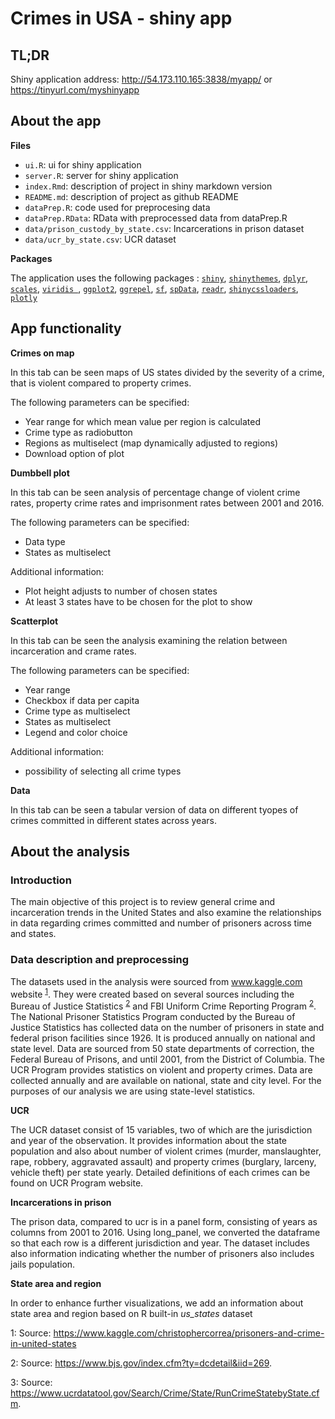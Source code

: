 # Crimes in USA - shiny app

## TL;DR

Shiny application address: http://54.173.110.165:3838/myapp/ or https://tinyurl.com/myshinyapp

## About the app

**Files**

- `ui.R`: ui for shiny application  
- `server.R`: server for shiny application  
- `index.Rmd`: description of project in shiny markdown version
- `README.md`: description of project as github README
- `dataPrep.R`: code used for preprocesing data  
- `dataPrep.RData`: RData with preprocessed data from dataPrep.R  
- `data/prison_custody_by_state.csv`: Incarcerations in prison dataset  
- `data/ucr_by_state.csv`: UCR dataset
 
**Packages**

The application uses the following packages : 
[`shiny`](https://shiny.rstudio.com/), 
[`shinythemes`](https://rstudio.github.io/shinythemes/), 
[`dplyr`](https://github.com/tidyverse/dplyr),
[`scales`](https://github.com/r-lib/scales),
[`viridis `](https://ggplot2.tidyverse.org/reference/scale_viridis.html),
[`ggplot2`](https://ggplot2.tidyverse.org/),
[`ggrepel`](https://www.rdocumentation.org/packages/ggrepel/versions/0.7.0),
[`sf`](https://cran.r-project.org/web/packages/sf/index.html),
[`spData`](https://cran.r-project.org/web/packages/spData/index.html),
[`readr`](https://readr.tidyverse.org/),
[`shinycssloaders`](https://github.com/daattali/shinycssloaders),
[`plotly`](https://plotly.com/)

## App functionality


**Crimes on map**

In this tab can be seen maps of US states divided by the severity of a crime, that is violent compared to property crimes.

The following parameters can be specified:

 - Year range for which mean value per region is calculated
 - Crime type as radiobutton
 - Regions as multiselect (map dynamically adjusted to regions)
 - Download option of plot

**Dumbbell plot**

In this tab can be seen analysis of percentage change of violent crime rates, property crime rates and imprisonment rates between 2001 and 2016. 

The following parameters can be specified:

- Data type
- States as multiselect

Additional information:

- Plot height adjusts to number of chosen states
- At least 3 states have to be chosen for the plot to show

**Scatterplot**

In this tab can be seen the analysis examining the relation between incarceration and crame rates.

The following parameters can be specified:

- Year range
- Checkbox if data per capita
- Crime type as multiselect
- States as multiselect
- Legend and color choice

Additional information: 

- possibility of selecting all crime types

**Data**

In this tab can be seen a tabular version of data on different tyopes of crimes committed in different states across years.

## About the analysis

### Introduction

The main objective of this project is to review general crime and incarceration trends in the United States and also examine the relationships in data regarding crimes committed and number of prisoners across time and states. 

### Data description and preprocessing

The datasets used in the analysis were sourced from www.kaggle.com website <sup>[1](#kaggle)</sup>. They were created based on several sources including the Bureau of Justice Statistics <sup>[2](#bjs)</sup> and FBI Uniform Crime Reporting Program <sup>[2](#fbi)</sup>. The National Prisoner Statistics Program conducted by the Bureau of Justice Statistics has collected data on the number of prisoners in state and federal prison facilities since 1926. It is produced annually on national and state level. Data are sourced from 50 state departments of correction, the Federal Bureau of Prisons, and until 2001, from the District of Columbia. The UCR Program provides statistics on violent and property crimes. Data are collected annually and are available on national, state and city level. For the purposes of our analysis we are using state-level statistics.

**UCR**

The UCR dataset consist of 15 variables, two of which are the jurisdiction and year of the observation. It provides information about the state population and also about number of violent crimes (murder, manslaughter, rape, robbery, aggravated assault) and property crimes (burglary, larceny, vehicle theft) per state yearly. Detailed definitions of each crimes can be found on UCR Program website.

**Incarcerations in prison**

The prison data, compared to ucr is in a panel form, consisting of years as columns from 2001 to 2016. Using long_panel, we converted the dataframe so that each row is a different jurisdiction and year. The dataset includes also information indicating whether the number of prisoners also includes jails population.

**State area and region**

In order to enhance further visualizations, we add an information about state area and region based on R built-in *us_states* dataset


<a name="kaggle">1</a>: Source: https://www.kaggle.com/christophercorrea/prisoners-and-crime-in-united-states

<a name="bjs">2</a>: Source: https://www.bjs.gov/index.cfm?ty=dcdetail&iid=269.

<a name="fbi">3</a>: Source: https://www.ucrdatatool.gov/Search/Crime/State/RunCrimeStatebyState.cfm.
